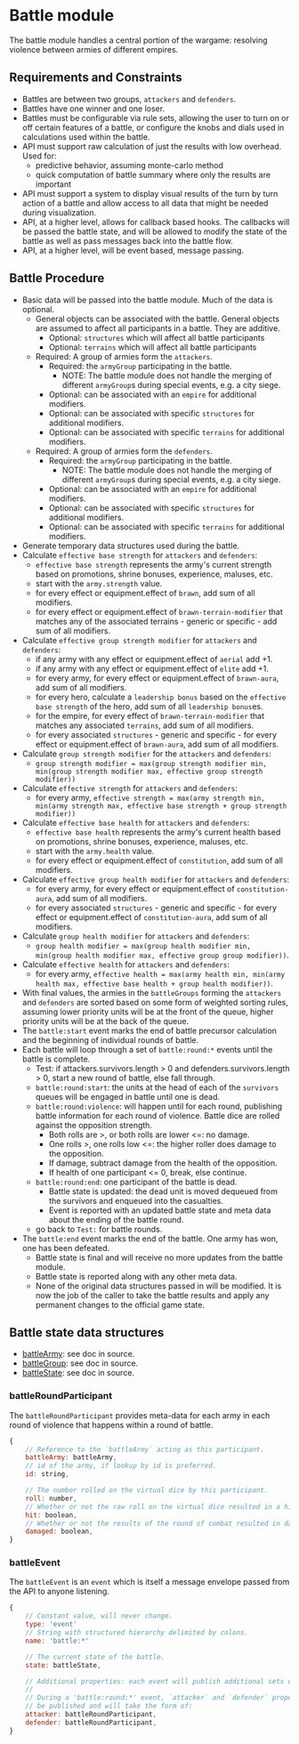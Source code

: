 # Battle module

The battle module handles a central portion of the wargame: resolving violence between armies of different empires.

## Requirements and Constraints

* Battles are between two groups, `attackers` and `defenders`.
* Battles have one winner and one loser.
* Battles must be configurable via rule sets, allowing the user to turn on or off certain features of a battle, or configure the knobs and dials used in calculations used within the battle.
* API must support raw calculation of just the results with low overhead. Used for:
    * predictive behavior, assuming monte-carlo method
    * quick computation of battle summary where only the results are important
* API must support a system to display visual results of the turn by turn action of a battle and allow access to all data that might be needed during visualization.
* API, at a higher level, allows for callback based hooks. The callbacks will be passed the battle state, and will be allowed to modify the state of the battle as well as pass messages back into the battle flow.
* API, at a higher level, will be event based, message passing.

## Battle Procedure

* Basic data will be passed into the battle module. Much of the data is optional.
    * General objects can be associated with the battle. General objects are assumed to affect all participants in a battle. They are additive.
        * Optional: `structures` which will affect all battle participants
        * Optional: `terrains` which will affect all battle participants
    * Required: A group of armies form the `attackers`.
        * Required: the `armyGroup` participating in the battle.
            * NOTE: The battle module does not handle the merging of different `armyGroup`s during special events, e.g. a city siege.
        * Optional: can be associated with an `empire` for additional modifiers.
        * Optional: can be associated with specific `structures` for additional modifiers.
        * Optional: can be associated with specific `terrains` for additional modifiers.
    * Required: A group of armies form the `defenders`.
        * Required: the `armyGroup` participating in the battle.
            * NOTE: The battle module does not handle the merging of different `armyGroup`s during special events, e.g. a city siege.
        * Optional: can be associated with an `empire` for additional modifiers.
        * Optional: can be associated with specific `structures` for additional modifiers.
        * Optional: can be associated with specific `terrains` for additional modifiers.
* Generate temporary data structures used during the battle.
* Calculate `effective base strength` for `attackers` and `defenders`:
    * `effective base strength` represents the army's current strength based on promotions, shrine bonuses, experience, maluses, etc.
    * start with the `army.strength` value.
    * for every effect or equipment.effect of `brawn`, add sum of all modifiers.
    * for every effect or equipment.effect of `brawn-terrain-modifier` that matches any of the associated terrains - generic or specific - add sum of all modifiers.
* Calculate `effective group strength modifier` for `attackers` and `defenders`:
    * if any army with any effect or equipment.effect of `aerial` add +1.
    * if any army with any effect or equipment.effect of `elite` add +1.
    * for every army, for every effect or equipment.effect of `brawn-aura`, add sum of all modifiers.
    * for every hero, calculate a `leadership bonus` based on the `effective base strength` of the hero, add sum of all `leadership bonus`es.
    * for the empire, for every effect of `brawn-terrain-modifier` that matches any associated `terrains`, add sum of all modifiers.
    * for every associated `structures` - generic and specific - for every effect or equipment.effect of `brawn-aura`, add sum of all modifiers.
* Calculate `group strength modifier` for the `attackers` and `defenders`:
    * `group strength modifier = max(group strength modifier min, min(group strength modifier max, effective group strength modifier))`
* Calculate `effective strength` for `attackers` and `defenders`:
    * for every army, `effective strength = max(army strength min, min(army strength max, effective base strength + group strength modifier))`
* Calculate `effective base health` for `attackers` and `defenders`:
    * `effective base health` represents the army's current health based on promotions, shrine bonuses, experience, maluses, etc.
    * start with the `army.health` value.
    * for every effect or equipment.effect of `constitution`, add sum of all modifiers.
* Calculate `effective group health modifier` for `attackers` and `defenders`:
    * for every army, for every effect or equipment.effect of `constitution-aura`, add sum of all modifiers.
    * for every associated `structures` - generic and specific - for every effect or equipment.effect of `constitution-aura`, add sum of all modifiers.
* Calculate `group health modifier` for `attackers` and `defenders`:
    * `group health modifier = max(group health modifier min, min(group health modifier max, effective group group modifier))`.
* Calculate `effective health` for `attackers` and `defenders`:
    * for every army, `effective health = max(army health min, min(army health max, effective base health + group health modifier))`.
* With final values, the armies in the `battleGroups` forming the `attackers` and `defenders` are sorted based on some form of weighted sorting rules, assuming lower priority units will be at the front of the queue, higher priority units will be at the back of the queue.
* The `battle:start` event marks the end of battle precursor calculation and the beginning of individual rounds of battle.
* Each battle will loop through a set of `battle:round:*` events until the battle is complete.
    * Test: if attackers.survivors.length > 0 and defenders.survivors.length > 0, start a new round of battle, else fall through.
    * `battle:round:start`: the units at the head of each of the `survivors` queues will be engaged in battle until one is dead.
    * `battle:round:violence`: will happen until for each round, publishing battle information for each round of violence. Battle dice are rolled against the opposition strength.
        * Both rolls are >, or both rolls are lower <=: no damage.
        * One rolls >, one rolls low <=: the higher roller does damage to the opposition.
        * If damage, subtract damage from the health of the opposition.
        * If health of one participant <= 0, break, else continue.
    * `battle:round:end`: one participant of the battle is dead.
        * Battle state is updated: the dead unit is moved dequeued from the survivors and enqueued into the casualties.
        * Event is reported with an updated battle state and meta data about the ending of the battle round.
    * go back to `Test:` for battle rounds.
* The `battle:end` event marks the end of the battle. One army has won, one has been defeated.
    * Battle state is final and will receive no more updates from the battle module.
    * Battle state is reported along with any other meta data.
    * None of the original data structures passed in will be modified. It is now the job of the caller to take the battle results and apply any permanent changes to the official game state.

## Battle state data structures

* [battleArmy](./battle-state): see doc in source.
* [battleGroup](./battle-state): see doc in source.
* [battleState](./battle-state): see doc in source.

### battleRoundParticipant

The `battleRoundParticipant` provides meta-data for each army in each round of violence that happens within a round of battle.

```js
{
    // Reference to the `battleArmy` acting as this participant.
    battleArmy: battleArmy,
    // id of the army, if lookup by id is preferred.
    id: string,

    // The number rolled on the virtual dice by this participant.
    roll: number,
    // Whether or not the raw roll on the virtual dice resulted in a hit against the opponent.
    hit: boolean,
    // Whether or not the results of the round of combat resulted in damage against this unit.
    damaged: boolean,
}
```

### battleEvent

The `battleEvent` is an `event` which is itself a message envelope passed from the API to anyone listening.

```js
{
    // Constant value, will never change.
    type: 'event'
    // String with structured hierarchy delimited by colons.
    name: 'battle:*'

    // The current state of the battle.
    state: battleState,

    // Additional properties: each event will publish additional sets of properties.
    //
    // During a 'battle:round:*' event, `attacker` and `defender` properties will
    // be published and will take the form of:
    attacker: battleRoundParticipant,
    defender: battleRoundParticipant,
}
```
